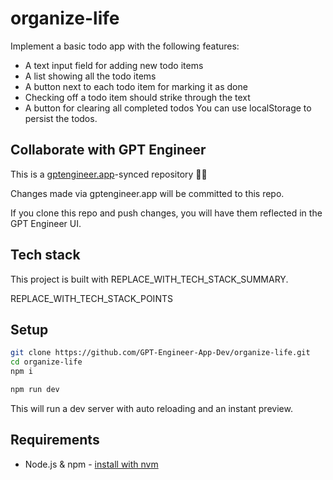 # organize-life

Implement a basic todo app with the following features:
- A text input field for adding new todo items
- A list showing all the todo items
- A button next to each todo item for marking it as done
- Checking off a todo item should strike through the text
- A button for clearing all completed todos
You can use localStorage to persist the todos.

## Collaborate with GPT Engineer

This is a [gptengineer.app](https://gptengineer.app)-synced repository 🌟🤖

Changes made via gptengineer.app will be committed to this repo.

If you clone this repo and push changes, you will have them reflected in the GPT Engineer UI.

## Tech stack

This project is built with REPLACE_WITH_TECH_STACK_SUMMARY.

REPLACE_WITH_TECH_STACK_POINTS

## Setup

```sh
git clone https://github.com/GPT-Engineer-App-Dev/organize-life.git
cd organize-life
npm i
```

```sh
npm run dev
```

This will run a dev server with auto reloading and an instant preview.

## Requirements

- Node.js & npm - [install with nvm](https://github.com/nvm-sh/nvm#installing-and-updating)
